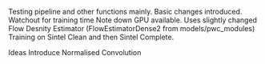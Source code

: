 Testing pipeline and other functions mainly. Basic changes introduced. Watchout for training time Note down GPU available. Uses slightly changed Flow Desnity Estimator (FlowEstimatorDense2 from models/pwc_modules) Training on Sintel Clean and then Sintel Complete.


Ideas
Introduce Normalised Convolution
